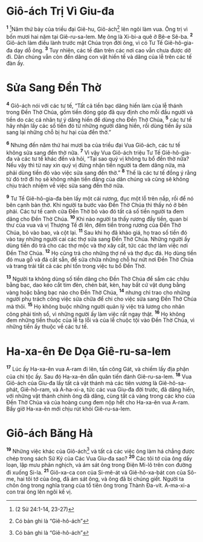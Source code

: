 # Giô-ách Trị Vì Giu-đa
<sup><b>1</b></sup> [^1@-ad1be337-8d7f-4638-9db1-77038e1cb6e1]Năm thứ bảy của triều đại Giê-hu, Giô-ách[^1-ad1be337-8d7f-4638-9db1-77038e1cb6e1] lên ngôi làm vua. Ông trị vì bốn mươi hai năm tại Giê-ru-sa-lem. Mẹ ông là Xi-bi-a quê ở Bê-e Sê-ba. <sup><b>2</b></sup> Giô-ách làm điều lành trước mặt Chúa trọn đời ông, vì có Tư Tế Giê-hô-gia-đa dạy dỗ ông. <sup><b>3</b></sup> Tuy nhiên, các tế đàn trên các nơi cao vẫn chưa được dỡ đi. Dân chúng vẫn còn đến dâng con vật hiến tế và dâng của lễ trên các tế đàn ấy.


# Sửa Sang Ðền Thờ
<sup><b>4</b></sup> Giô-ách nói với các tư tế, “Tất cả tiền bạc dâng hiến làm của lễ thánh trong Ðền Thờ Chúa, gồm tiền đóng góp đã quy định cho mỗi đầu người và tiền do các cá nhân tự ý dâng hiến để dùng cho Ðền Thờ Chúa, <sup><b>5</b></sup> các tư tế hãy nhận lấy các số tiền đó từ những người dâng hiến, rồi dùng tiền ấy sửa sang lại những chỗ bị hư hại của đền thờ.”

<sup><b>6</b></sup> Nhưng đến năm thứ hai mươi ba của triều đại Vua Giô-ách, các tư tế không sửa sang đền thờ nữa. <sup><b>7</b></sup> Vì vậy Vua Giô-ách triệu Tư Tế Giê-hô-gia-đa và các tư tế khác đến và hỏi, “Tại sao quý vị không tu bổ đền thờ nữa? Nếu vậy thì từ nay xin quý vị đừng nhận tiền người ta đem dâng nữa, mà phải dùng tiền đó vào việc sửa sang đền thờ.” <sup><b>8</b></sup> Thế là các tư tế đồng ý rằng từ đó trở đi họ sẽ không nhận tiền dâng của dân chúng và cũng sẽ không chịu trách nhiệm về việc sửa sang đền thờ nữa.

<sup><b>9</b></sup> Tư Tế Giê-hô-gia-đa bèn lấy một cái rương, đục một lỗ trên nắp, rồi để nó bên cạnh bàn thờ. Khi người ta bước vào Ðền Thờ Chúa thì thấy nó ở bên phải. Các tư tế canh cửa Ðền Thờ bỏ vào đó tất cả số tiền người ta đem dâng cho Ðền Thờ Chúa. <sup><b>10</b></sup> Khi nào người ta thấy rương đầy tiền, quan bí thư của vua và vị Thượng Tế đi lên, đếm tiền trong rương của Ðền Thờ Chúa, bỏ vào bao, và cột lại. <sup><b>11</b></sup> Sau khi họ đã khảo giá, họ trao số tiền đó vào tay những người cai các thợ sửa sang Ðền Thờ Chúa. Những người ấy dùng tiền đó trả cho các thợ mộc và thợ xây cất, tức các thợ làm việc nơi Ðền Thờ Chúa. <sup><b>12</b></sup> Họ cũng trả cho những thợ nề và thợ đục đá. Họ dùng tiền đó mua gỗ và đá cắt sẵn, để sửa chữa những chỗ hư nứt nơi Ðền Thờ Chúa và trang trải tất cả các phí tổn trong việc tu bổ Ðền Thờ.

<sup><b>13</b></sup> Người ta không dùng số tiền dâng cho Ðền Thờ Chúa để sắm các chậu bằng bạc, dao kéo cắt tim đèn, chén bát, kèn, hay bất cứ vật dụng bằng vàng hoặc bằng bạc nào cho Ðền Thờ Chúa, <sup><b>14</b></sup> nhưng chỉ trao cho những người phụ trách công việc sửa chữa để chi cho việc sửa sang Ðền Thờ Chúa mà thôi. <sup><b>15</b></sup> Họ không buộc những người quản lý việc trả lương cho nhân công phải tính sổ, vì những người ấy làm việc rất ngay thật. <sup><b>16</b></sup> Họ không đem những tiền thuộc của lễ tạ lỗi và của lễ chuộc tội vào Ðền Thờ Chúa, vì những tiền ấy thuộc về các tư tế.


# Ha-xa-ên Ðe Dọa Giê-ru-sa-lem
<sup><b>17</b></sup> Lúc ấy Ha-xa-ên vua A-ram đi lên, tấn công Gát, và chiếm lấy địa phận của chi tộc ấy. Sau đó Ha-xa-ên dẫn quân tiến đánh Giê-ru-sa-lem. <sup><b>18</b></sup> Vua Giô-ách của Giu-đa lấy tất cả vật thánh mà các tiên vương là Giê-hô-sa-phát, Giê-hô-ram, và A-ha-xi-a, tức các vua Giu-đa đời trước, đã dâng hiến, với những vật thánh chính ông đã dâng, cùng tất cả vàng trong các kho của Ðền Thờ Chúa và của hoàng cung đem nộp hết cho Ha-xa-ên vua A-ram. Bấy giờ Ha-xa-ên mới chịu rút khỏi Giê-ru-sa-lem.


# Giô-ách Băng Hà
<sup><b>19</b></sup> Những việc khác của Giô-ách[^2-ad1be337-8d7f-4638-9db1-77038e1cb6e1] và tất cả các việc ông làm há chẳng được chép trong sách Sử Ký của Các Vua Giu-đa sao? <sup><b>20</b></sup> Các tôi tớ của ông dấy loạn, lập mưu phản nghịch, và ám sát ông trong Ðiện Mi-lô trên con đường đi xuống Si-la. <sup><b>21</b></sup> Giô-xa-ca con của Si-mê-át và Giê-hô-xa-bát con của Sô-me, hai tôi tớ của ông, đã ám sát ông, và ông đã bị chúng giết. Người ta chôn ông trong nghĩa trang của tổ tiên ông trong Thành Ða-vít. A-ma-xi-a con trai ông lên ngôi kế vị.

[^1-ad1be337-8d7f-4638-9db1-77038e1cb6e1]: Có bản ghi là “Giê-hô-ách”
[^2-ad1be337-8d7f-4638-9db1-77038e1cb6e1]: Có bản ghi là “Giê-hô-ách”
[^1@-ad1be337-8d7f-4638-9db1-77038e1cb6e1]: (2 Sử 24:1-14, 23-27)